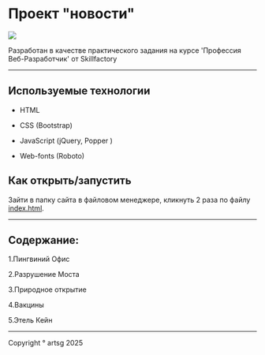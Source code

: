 # Проект "новости"

![](https://avatars.mds.yandex.net/i?id=39a3809ba0aedc6b0db5d04a8d4de165_l-4828133-images-thumbs&n=13)

Разработан в качестве практического задания на курсе 'Профессия Веб-Разработчик' от Skillfactory

---
## Используемые технологии

* HTML

* CSS (Bootstrap)

* JavaScript (jQuery, Popper )

* Web-fonts (Roboto)

## Как открыть/запустить

Зайти в папку сайта в файловом менеджере, кликнуть 2 раза по файлу [index.html](index.html).

---

## Cодержание:

1.Пингвиний Офис

2.Разрушение Моста

3.Природное открытие

4.Вакцины

5.Этель Кейн

---
Copyright ° artsg 2025
